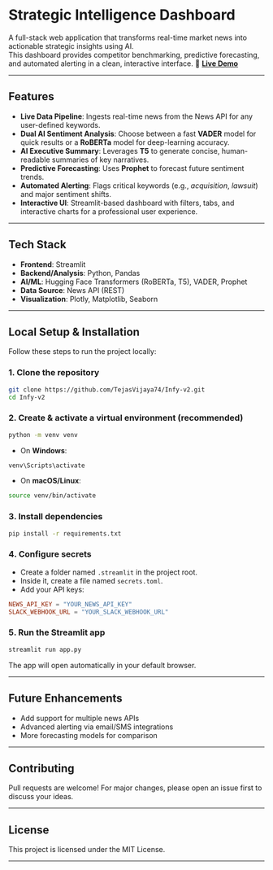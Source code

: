 # Strategic Intelligence Dashboard

A full-stack web application that transforms real-time market news into actionable strategic insights using AI.  
This dashboard provides competitor benchmarking, predictive forecasting, and automated alerting in a clean, interactive interface.
🔗 **[Live Demo](https://infy-v2.streamlit.app/)**

---

##  Features

- **Live Data Pipeline**: Ingests real-time news from the News API for any user-defined keywords.  
- **Dual AI Sentiment Analysis**: Choose between a fast **VADER** model for quick results or a **RoBERTa** model for deep-learning accuracy.  
- **AI Executive Summary**: Leverages **T5** to generate concise, human-readable summaries of key narratives.  
- **Predictive Forecasting**: Uses **Prophet** to forecast future sentiment trends.  
- **Automated Alerting**: Flags critical keywords (e.g., *acquisition*, *lawsuit*) and major sentiment shifts.  
- **Interactive UI**: Streamlit-based dashboard with filters, tabs, and interactive charts for a professional user experience.  

---

##  Tech Stack

- **Frontend**: Streamlit  
- **Backend/Analysis**: Python, Pandas  
- **AI/ML**: Hugging Face Transformers (RoBERTa, T5), VADER, Prophet  
- **Data Source**: News API (REST)  
- **Visualization**: Plotly, Matplotlib, Seaborn  

---

##  Local Setup & Installation

Follow these steps to run the project locally:

### 1️. Clone the repository
```bash
git clone https://github.com/TejasVijaya74/Infy-v2.git
cd Infy-v2
```

### 2️. Create & activate a virtual environment (recommended)

```bash
python -m venv venv
```

* On **Windows**:
```bash
venv\Scripts\activate
```

* On **macOS/Linux**:
```bash
source venv/bin/activate
```

### 3️. Install dependencies
```bash
pip install -r requirements.txt
```

### 4️. Configure secrets

* Create a folder named `.streamlit` in the project root.  
* Inside it, create a file named `secrets.toml`.  
* Add your API keys:
```toml
NEWS_API_KEY = "YOUR_NEWS_API_KEY"
SLACK_WEBHOOK_URL = "YOUR_SLACK_WEBHOOK_URL"
```

### 5️. Run the Streamlit app
```bash
streamlit run app.py
```

The app will open automatically in your default browser.

---

##  Future Enhancements

* Add support for multiple news APIs  
* Advanced alerting via email/SMS integrations  
* More forecasting models for comparison  

---

##  Contributing

Pull requests are welcome! For major changes, please open an issue first to discuss your ideas.

---

##  License

This project is licensed under the MIT License.

---

